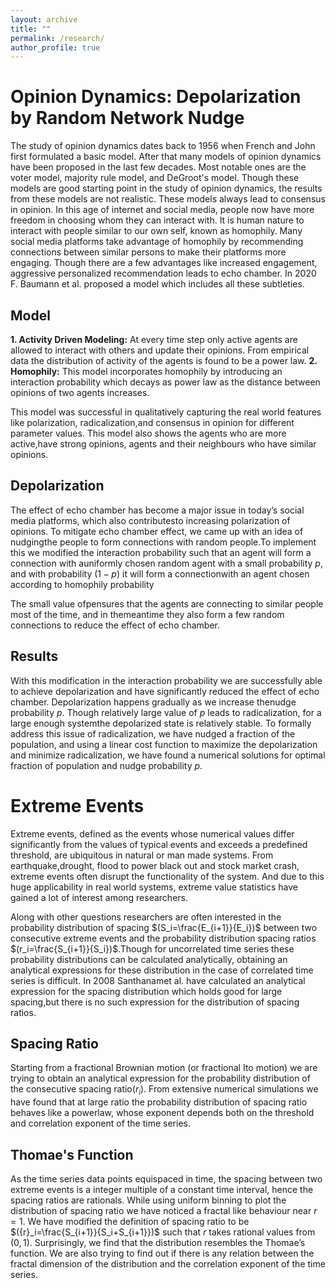 ```yaml
---
layout: archive
title: ""
permalink: /research/
author_profile: true
---
```



Opinion Dynamics: Depolarization by Random Network Nudge
=======================

The study of opinion dynamics dates back to 1956 when French and John first formulated a basic model. After that many models of opinion dynamics have been proposed in the last few decades. Most notable ones are the voter model, majority rule model, and DeGroot's model. Though these models are good starting point in the study of opinion dynamics, the results from these models are not realistic. These models always lead to consensus in opinion. 
In this age of internet and social media, people now have more freedom in choosing whom they can interact with. It is human nature to interact with people similar to our own self, known as homophily. Many social media platforms take advantage of homophily by recommending connections between similar persons to make their platforms more engaging. Though there are a few advantages like increased engagement, aggressive personalized recommendation leads to echo chamber. In 2020 F. Baumann et al. proposed a model which includes all these subtleties.

Model
-----

**1. Activity Driven Modeling:** At every time step only active agents are allowed to interact with others and update their opinions.  From empirical data the distribution of activity of the agents is found to be a power law.
**2. Homophily:** This model incorporates homophily by introducing an interaction probability which decays as power law as the distance between opinions of two agents increases.

This model was successful in qualitatively capturing the real world features like polarization, radicalization,and consensus in opinion for different parameter values. This model also shows the agents who are more active,have strong opinions, agents and their neighbours who have similar opinions.

Depolarization
-------

The effect of echo chamber has become a major issue in today’s social media platforms, which also contributesto increasing polarization of opinions.  To mitigate echo chamber effect, we came up with an idea of nudgingthe people to form connections with random people.To implement this we modified the interaction probability such that an agent will form a connection with auniformly chosen random agent with a small probability $p$, and with probability $(1−p)$ it will form a connectionwith an agent chosen according to homophily probability

The small value ofpensures that the agents are connecting to similar people most of the time, and in themeantime they also form a few random connections to reduce the effect of echo chamber.

Results
----

With  this  modification  in  the  interaction  probability  we  are  successfully  able  to  achieve  depolarization  and have  significantly  reduced  the  effect  of  echo  chamber.   Depolarization  happens  gradually  as  we  increase  thenudge  probability $p$.   Though  relatively  large  value  of $p$ leads  to  radicalization,  for  a  large  enough  systemthe  depolarized  state  is  relatively  stable.   To  formally  address  this  issue  of  radicalization,  we  have  nudged a  fraction  of  the  population,  and  using  a  linear  cost  function  to  maximize  the  depolarization  and  minimize radicalization, we have found a numerical solutions for optimal fraction of population and nudge probability $p$.


Extreme Events
======

Extreme  events,  defined  as  the  events  whose  numerical  values  differ  significantly  from  the  values  of  typical events and exceeds a predefined threshold, are ubiquitous in natural or man made systems.  From earthquake,drought, flood to power black out and stock market crash, extreme events often disrupt the functionality of the system.  And due to this huge applicability in real world systems, extreme value statistics have gained a lot of interest among researchers.

Along with other questions researchers are often interested in the probability distribution of spacing $(S_i=\frac{E_{i+1}}{E_i})$  between  two  consecutive  extreme  events  and  the  probability  distribution  spacing  ratios  $(r_i=\frac{S_{i+1}}{S_i})$.Though for uncorrelated time series these probability distributions can be calculated analytically, obtaining an analytical expressions for these distribution in the case of correlated time series is difficult.  In 2008 Santhanamet al. have calculated an analytical expression for the spacing distribution which holds good for large spacing,but there is no such expression for the distribution of spacing ratios.

Spacing Ratio
---
Starting from a fractional Brownian motion (or fractional Ito motion) we are trying to obtain an analytical expression  for  the  probability  distribution  of  the  consecutive  spacing  ratio$(r_i)$.   From  extensive  numerical simulations we have found that at large ratio the probability distribution of spacing ratio behaves like a powerlaw, whose exponent depends both on the threshold and correlation exponent of the time series.

Thomae's Function
----
As the time series data points equispaced in time, the spacing between two extreme events is a integer multiple of a constant time interval,  hence the spacing ratios are rationals.  While using uniform binning to plot the distribution of spacing ratio we have noticed a fractal like behaviour near $r= 1$.  We have modified the definition of spacing ratio to be $({r}_i=\frac{S_{i+1}}{S_i+S_{i+1}})$ such that  ${r}$ takes rational values from $(0,1)$.  Surprisingly, we find that the distribution resembles the Thomae’s function.  We are also trying to find out if there is any relation between the fractal dimension of the distribution and the correlation exponent of the time series.


